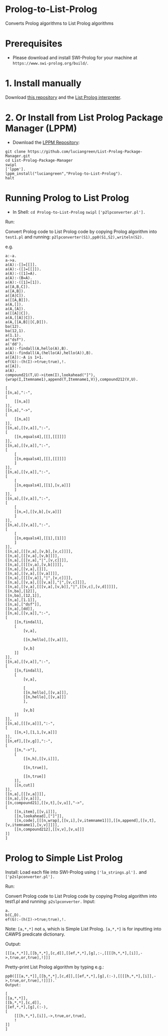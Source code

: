 # Prolog-to-List-Prolog
Converts Prolog algorithms to List Prolog algorithms

# Prerequisites

* Please download and install SWI-Prolog for your machine at `https://www.swi-prolog.org/build/`.

# 1. Install manually

Download <a href="http://github.com/luciangreen/Prolog-to-List-Prolog/">this repository</a> and the <a href="https://github.com/luciangreen/listprologinterpreter">List Prolog interpreter</a>.

# 2. Or Install from List Prolog Package Manager (LPPM)

* Download the <a href="https://github.com/luciangreen/List-Prolog-Package-Manager">LPPM Repository</a>:

```
git clone https://github.com/luciangreen/List-Prolog-Package-Manager.git
cd List-Prolog-Package-Manager
swipl
['lppm'].
lppm_install("luciangreen","Prolog-to-List-Prolog").
halt
```

# Running Prolog to List Prolog

* In Shell:
`cd Prolog-to-List-Prolog`
`swipl`
`['p2lpconverter.pl'].`

Run:

Convert Prolog code to List Prolog code by copying Prolog algorithm into `test1.pl` and running: `p2lpconverter(S1),pp0(S1,S2),writeln(S2).`

e.g.
```
a:-a.
a->a.
a(A):-[]=[[]].
a(A):-([]=[[]]).
a(A):-([1]=A).
a(A):-(B=A).
a(A):-([1]=[1]).
a([A,B,C]).
a([A,B]).
a([A|C]).
a([[A,B]]).
a(A,[]).
a(A,[A]).
a([[A]|C]).
a(A,[[A]|C]).
a(A,[[A,B]|[C,D]]).
ba(12).
ba(12,1).
a(1.1).
a("dsf").
a('dd').
a(A):-findall(A,hello(A),B).
a(A):-findall(A,(hello(A),hello(A)),B).
a([A]):-A is 1+1.
ef(G):-(h(I)->true;true),!.
a([A]).
a(A).
compound21(T,U)->item(I),lookahead("]"),{wrap(I,Itemname1),append(T,Itemname1,V)},compound212(V,U).

[
[[n,a],":-",
[
	[[n,a]]
]],
[[n,a],"->",
[
	[[n,a]]
]],
[[n,a],[[v,a]],":-",
[
	[[n,equals4],[[],[[]]]]
]],
[[n,a],[[v,a]],":-",
[
	[
	[[n,equals4],[[],[[]]]]
	]
]],
[[n,a],[[v,a]],":-",
[
	[
	[[n,equals4],[[1],[v,a]]]
	]
]],
[[n,a],[[v,a]],":-",
[
	[
	[[n,=],[[v,b],[v,a]]]
	]
]],
[[n,a],[[v,a]],":-",
[
	[
	[[n,equals4],[[1],[1]]]
	]
]],
[[n,a],[[[v,a],[v,b],[v,c]]]],
[[n,a],[[[v,a],[v,b]]]],
[[n,a],[[[v,a],"|",[v,c]]]],
[[n,a],[[[[v,a],[v,b]]]]],
[[n,a],[[v,a],[]]],
[[n,a],[[v,a],[[v,a]]]],
[[n,a],[[[[v,a]],"|",[v,c]]]],
[[n,a],[[v,a],[[[v,a]],"|",[v,c]]]],
[[n,a],[[v,a],[[[v,a],[v,b]],"|",[[v,c],[v,d]]]]],
[[n,ba],[12]],
[[n,ba],[12,1]],
[[n,a],[1.1]],
[[n,a],["dsf"]],
[[n,a],[dd]],
[[n,a],[[v,a]],":-",
[
	[[n,findall],
	[
		[v,a],

		[[n,hello],[[v,a]]],

		[v,b]
	]]
]],
[[n,a],[[v,a]],":-",
[
	[[n,findall],
	[
		[v,a],

		[
		[[n,hello],[[v,a]]],
		[[n,hello],[[v,a]]]
		],

		[v,b]
	]]
]],
[[n,a],[[[v,a]]],":-",
[
	[[n,+],[1,1,[v,a]]]
]],
[[n,ef],[[v,g]],":-",
[
	[[n,"->"],
	[
		[[n,h],[[v,i]]],

		[[n,true]],

		[[n,true]]
	]],
	[[n,cut]]
]],
[[n,a],[[[v,a]]]],
[[n,a],[[v,a]]],
[[n,compound21],[[v,t],[v,u]],"->",
[
	[[n,item],[[v,i]]],
	[[n,lookahead],["]"]],
	[[n,code],[[[n,wrap],[[v,i],[v,itemname1]]],[[n,append],[[v,t],[v,itemname1],[v,v]]]]],
	[[n,compound212],[[v,v],[v,u]]]
]]
]
```

# Prolog to Simple List Prolog

Install:
Load each file into SWI-Prolog using `['la_strings.pl'].` and `['p2slpconverter.pl'].`

Run:

Convert Prolog code to List Prolog code by copying Prolog algorithm into test1.pl and running: `p2slpconverter.`
Input:
```
a.
b(C,D).
ef(G):-(h(I)->true;true),!.
```
Note: `[a,*,*]` not `a`, which is Simple List Prolog. `[a,*,*]` is for inputting into CAWPS predicate dictionary.

Output: 
```
[[[a,*,*]],[[b,*,*],[c,d]],[[ef,*,*],[g],:-,[[[[h,*,*],[i]],->,true,or,true],!]]]
```

Pretty-print List Prolog algorithm by typing e.g.:
```
pp0([[[a,*,*]],[[b,*,*],[c,d]],[[ef,*,*],[g],(:-),[[[[h,*,*],[i]],->,true,or,true],!]]]).`
Output:

[
[[a,*,*]],
[[b,*,*],[c,d]],
[[ef,*,*],[g],(:-),
[
	[[[h,*,*],[i]],->,true,or,true],
	!
]]
]
```


